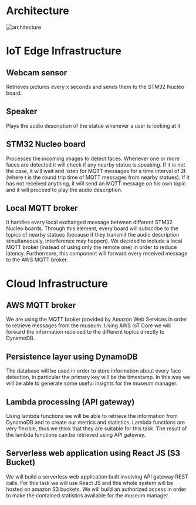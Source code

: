 # Architecture

![architecture](https://github.com/g185/SmartMuseum/blob/master/assets/architecture.png)
# IoT Edge Infrastructure

## Webcam sensor
Retrieves pictures every x seconds and sends them to the STM32 Nucleo board.
## Speaker
Plays the audio description of the statue whenever a user is looking at it
## STM32 Nucleo board
Processes the incoming images to detect faces. Whenever one or more faces are detected it will check if any nearby statue is speaking. If it is not the case, it will wait and listen for MQTT messages for a time interval of 2t (where t is the round trip time of MQTT messages from nearby statues). If it has not received anything, it will send an MQTT message on his own topic and it will proceed to play the audio description.

## Local MQTT broker
It handles every local exchanged message between different STM32 Nucleo boards. Through this element, every board will subscribe to the topics of nearby statues (because if they transmit the audio description simultaneously, interference may happen). We decided to include a local MQTT broker (instead of using only the remote one) in order to reduce latency. Furthermore, this component will forward every received message to the AWS MQTT broker.

# Cloud Infrastructure

## AWS MQTT broker
We are using the MQTT broker provided by Amazon Web Services in order to retrieve messages from the museum. Using AWS IoT Core we will forward the information received to the different topics directly to DynamoDB.

## Persistence layer using DynamoDB
The database will be used in order to store information about every face detection, in particular the primary key will be the timestamp. In this way we will be able to generate some useful insights for the museum manager.

## Lambda processing (API gateway)
Using lambda functions we will be able to retrieve the information from DynamoDB and to create our metrics and statistics. Lambda functions are very flexible, thus we think that they are suitable for this task. The result of the lambda functions can be retrieved using API gateway.

## Serverless web application using React JS (S3 Bucket)
We will build a serverless web application built involving API gateway REST calls. For this task we will use React JS and this whole system will be hosted on amazon S3 buckets.
We will build an authorized access in order to make the contained statistics available for the museum manager.
